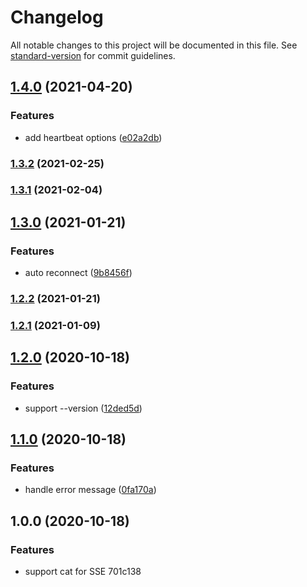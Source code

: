 # Changelog

All notable changes to this project will be documented in this file. See [standard-version](https://github.com/conventional-changelog/standard-version) for commit guidelines.

## [1.4.0](https://github.com/BlackGlory/sse-cat/compare/v1.3.2...v1.4.0) (2021-04-20)


### Features

* add heartbeat options ([e02a2db](https://github.com/BlackGlory/sse-cat/commit/e02a2dbe1d217b11658417d090a6831f0b41486a))

### [1.3.2](https://github.com/BlackGlory/sse-cat/compare/v1.3.1...v1.3.2) (2021-02-25)

### [1.3.1](https://github.com/BlackGlory/sse-cat/compare/v1.3.0...v1.3.1) (2021-02-04)

## [1.3.0](https://github.com/BlackGlory/sse-cat/compare/v1.2.2...v1.3.0) (2021-01-21)


### Features

* auto reconnect ([9b8456f](https://github.com/BlackGlory/sse-cat/commit/9b8456f76105a346a38fcb121c9d4bbd89f52a71))

### [1.2.2](https://github.com/BlackGlory/sse-cat/compare/v1.2.1...v1.2.2) (2021-01-21)

### [1.2.1](https://github.com/BlackGlory/sse-cat/compare/v1.2.0...v1.2.1) (2021-01-09)

## [1.2.0](https://github.com/BlackGlory/sse-cat/compare/v1.1.0...v1.2.0) (2020-10-18)


### Features

* support --version ([12ded5d](https://github.com/BlackGlory/sse-cat/commit/12ded5d8b718cb9204fd1f7833d0653943d32925))

## [1.1.0](https://github.com/BlackGlory/sse-cat/compare/v1.0.0...v1.1.0) (2020-10-18)


### Features

* handle error message ([0fa170a](https://github.com/BlackGlory/sse-cat/commit/0fa170a40dfad93ad6ebf626d49d56e16a4af047))

## 1.0.0 (2020-10-18)


### Features

* support cat for SSE 701c138
